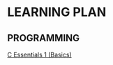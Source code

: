 # LEARNING PLAN
## PROGRAMMING
[C Essentials 1 (Basics)](https://edube.org/study/ce1 "C Essentials 1 (Basics)")
